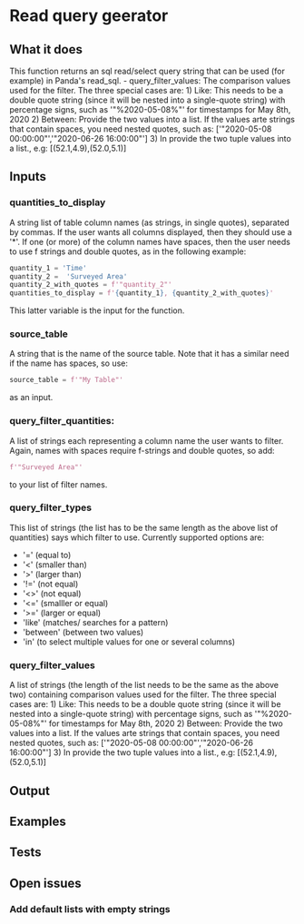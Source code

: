 # Read query geerator

## What it does
This function returns an sql read/select query string that can be used
(for example) in Panda's read_sql.
    - query_filter_values: The comparison values used for the filter.
    The three special cases are:
        1) Like: This needs to be a double quote string (since it will be
        nested into a single-quote string) with percentage signs,
        such as '"%2020-05-08%"' for timestamps for May 8th, 2020
        2) Between: Provide the two  values  into a
        list. If the values arte strings that contain spaces,
        you need nested quotes, such as:
        ['"2020-05-08 00:00:00"','"2020-06-26 16:00:00"']
        3) In provide the two tuple values into a list.,
        e.g: [(52.1,4.9),(52.0,5.1)]


## Inputs
### quantities_to_display
 A string list of table column names
(as strings, in
single quotes), separated by commas. If the user
wants all columns displayed, then they should use a '*'. If one (or more)
of the column names have spaces, then the user needs to use f strings and
double quotes, as in the following example:
``` python
quantity_1 = 'Time'
quantity_2 =  'Surveyed Area'
quantity_2_with_quotes = f'"quantity_2"'
quantities_to_display = f'{quantity_1}, {quantity_2_with_quotes}'
```
This latter variable is the input for the function.

### source_table
A string that 
 is the name of the source table. Note that it has a similar
need if the name has spaces, so use:
``` python
source_table = f'"My Table"' 
```
as an input.

### query_filter_quantities:
A list of strings each representing a column
name the user wants to filter. Again, names with spaces require
f-strings and double quotes, so add:
``` python
f'"Surveyed Area"'
```
to your list of filter names.

### query_filter_types

This list of strings (the list has to be the same length as the
above list of quantities)
says which filter to use. Currently supported options are:


- '='       (equal to)
- '<'       (smaller than)
- '>'       (larger than)
- '!='      (not equal)
- '<>'      (not equal)
- '<='      (smalller or equal)
- '>='      (larger or equal)
- 'like'      (matches/ searches for a pattern)
- 'between'   (between two  values)
- 'in'        (to select multiple values for one or several columns)


### query_filter_values
A list of strings (the length of the list needs to be the same as the above two)
containing comparison values used for the filter.
The three special cases are:
    1) Like: This needs to be a double quote string (since it will be
    nested into a single-quote string) with percentage signs,
    such as '"%2020-05-08%"' for timestamps for May 8th, 2020
    2) Between: Provide the two  values  into a
    list. If the values arte strings that contain spaces,
    you need nested quotes, such as:
    ['"2020-05-08 00:00:00"','"2020-06-26 16:00:00"']
    3) In provide the two tuple values into a list.,
    e.g: [(52.1,4.9),(52.0,5.1)]



## Output

###

## Examples

###

## Tests

###

## Open issues

### Add default lists with empty strings